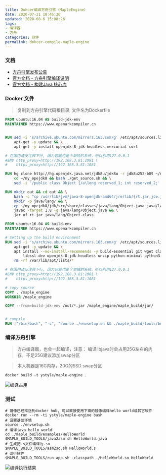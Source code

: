 ```yaml
---
title: Dokcer编译方舟引擎（MapleEngine）
date: 2020-07-21 10:46:26
updated: 2020-08-6 15:08:26
tags:
- 编译器
- 方舟
categories: 软件
permalink: dokcer-compile-maple-engine
---
```


### 文档
- [方舟引擎发布公告](https://gitee.com/harmonyos/OpenArkCompiler/issues/I1OHE5)
- [官方文档 - 方舟引擎编译说明](https://gitee.com/openarkcompiler-incubator/maple_engine)
- [官方文档 - 构建Java 核心库](https://gitee.com/openarkcompiler-incubator/maple_engine/blob/master/maple_build/doc/build_OpenJDK8.md)

### Docker 文件
>复制到方舟引擎代码根目录, 文件名为Dockerfile

```dockerfile
FROM ubuntu:16.04 AS build-jdk-env
MAINTAINER https://www.openarkcompiler.cn


RUN sed -i 's/archive.ubuntu.com/mirrors.163.com/g' /etc/apt/sources.list && \
    apt-get -y update && \
    apt-get -y install openjdk-8-jdk-headless mercurial curl

# 在国内请反注释下行, 因为容器也是个单独的系统，所以别用127.0.0.1
#ENV http_proxy=http://192.168.3.81:1081 \ 
#    https_proxy=http://192.168.3.81:1081

RUN hg clone http://hg.openjdk.java.net/jdk8u/jdk8u -r jdk8u252-b09 ~/my_opejdk8 && \
    cd ~/my_opejdk8 && bash ./get_source.sh && \
    sed -i '/public class Object {/a\long reserved_1; int reserved_2;' ~/my_opejdk8/jdk/src/share/classes/java/lang/Object.java

RUN mkdir out && cd out && \
    bash -c "cp /usr/lib/jvm/java-8-openjdk-amd64/jre/lib/{rt.jar,jce.jar,jsse.jar,charsets.jar} . " && \
    mkdir -p java/lang/ && \
    cp ~/my_opejdk8/jdk/src/share/classes/java/lang/Object.java java/lang/ && \
    javac -target 1.8 -g java/lang/Object.java && \
    jar uf rt.jar java/lang/Object.class

FROM ubuntu:16.04 AS build-env
MAINTAINER https://www.openarkcompiler.cn

# Setting up the build environment
RUN sed -i 's/archive.ubuntu.com/mirrors.163.com/g' /etc/apt/sources.list && \
    apt-get -y update && \
    apt install --no-install-recommends -y build-essential git wget clang cmake libffi-dev libelf-dev libunwind-dev \
        libssl-dev openjdk-8-jdk-headless unzip python-minimal python3 && \
    rm -rf /var/lib/apt/lists/*

# 在国内请反注释下行, 因为容器也是个单独的系统，所以别用127.0.0.1
#ENV http_proxy=http://192.168.3.81:1081 \ 
#    https_proxy=http://192.168.3.81:1081

# copy source
COPY . /maple_engine
WORKDIR /maple_engine

COPY --from=build-jdk-env /out/*.jar /maple_engine/maple_build/jar/


# compile
RUN ["/bin/bash", "-c", "source ./envsetup.sh && ./maple_build/tools/build-maple.sh && ./maple_build/tools/build-libcore.sh && cd /maple_engine/maple_build/out/x86_64/ && rm `ls * |egrep -v '(libcore.mpl|libcore.mplt|mrt_module_init.o|orig-libcore.mplt)'` && rm libcore.mpl.mir.mpl"]
```

### 编译方舟引擎
>方舟编译器，也会一起编译，注意： 编译libjava时会占用25G左右的内存，不足25G建议添加swap分区

>本人机器是16G内存，20G的SSD swap分区

```shell
docker build -t ystyle/maple-engine .
```
![编译占用](https://dl.ystyle.top/images/2020-07/44F09FD9B6FF040264D4D5D02EBD079E.jpg)

### 测试

```
# 镜像已经推送到docker hub, 可以直接使用下面的镜像编译hello world或其它软件
docker run --rm -ti ystyle/maple-engine bash
# 设置基础环境
source ./envsetup.sh
# 编译java hello world
cd ./maple_build/examples/HelloWorld
$MAPLE_BUILD_TOOLS/java2asm.sh HelloWorld.java
# 生成把.s文件编译为.so
$MAPLE_BUILD_TOOLS/asm2so.sh HelloWorld.s
# 运行软件
$MAPLE_BUILD_TOOLS/run-app.sh -classpath ./HelloWorld.so HelloWorld
```

![编译执行结果](https://dl.ystyle.top/images/2020-07/2020-07-22_10-35.png)

